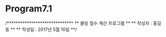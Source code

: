 # Program7.1
/******************************
** 볼링 점수 계산 프로그램  **
** 작성자 : 홍길동    **
** 작성일 : 2017년 5월 10일 **/
